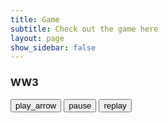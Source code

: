 ```yaml
---
title: Game
subtitle: Check out the game here
layout: page
show_sidebar: false
---
```


### WW3


<!--Play Button-->
<link rel="stylesheet" href="https://fonts.googleapis.com/css2?family=Material+Symbols+Outlined:opsz,wght,FILL,GRAD@48,400,0,0" />
<!--Pause Button-->
<link rel="stylesheet" href="https://fonts.googleapis.com/css2?family=Material+Symbols+Outlined:opsz,wght,FILL,GRAD@48,400,0,0" />
<!--Reset Button-->
<link rel="stylesheet" href="https://fonts.googleapis.com/css2?family=Material+Symbols+Outlined:opsz,wght,FILL,GRAD@48,400,0,0" />
<!--Script for the Chart JS-->
<script src="https://cdnjs.cloudflare.com/ajax/libs/d3/5.7.0/d3.min.js"></script>
<script src="merge.js"></script>
<!--Loading the Script-->
<script src="https://cdnjs.cloudflare.com/ajax/libs/highlight.js/11.5.0/highlight.min.js"></script>


<div class="chart">
<div id="chart-container"></div>
</div>
<div class="button-container">
<button id="start-btn" onclick="startSorting()"><span class="material-symbols-outlined">play_arrow</span></button>
<button id="pause-btn" onclick="pauseSorting()"><span class="material-symbols-outlined">pause</span></button>
<button id="reset-btn" onclick="resetSorting()"><span class="material-symbols-outlined">replay</span></button>
</div>
